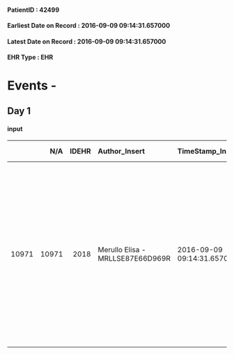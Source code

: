 
#### PatientID : 42499
#### Earliest Date on Record : 2016-09-09 09:14:31.657000
#### Latest Date on Record : 2016-09-09 09:14:31.657000
#### EHR Type : EHR

# Events - 

## Day 1

#### input
|       |    N/A |   IDEHR | Author_Insert                    | TimeStamp_Insert           | EHRType   |   PatientID |   IDDigitalSignDocument | persone_vicine   |   Unnamed: 0_x.1 |   IDANAMNESI_SOCIALE | Patient   | FamigliaAltro   | Paziente_T   | FamigliaAltro_T   |   Non_Rilevabile_x.1 | Note_Non_Rilevabile_x.1   | opt_Problemi   | Note_I                                                                                                                                                                                                         | ds_note_timori                                                                      | chk_contr_sintomi   | opt_paziente_a   | opt_famiglia_a   | opt_adeguatezza   | ds_note_ad                      | opt_paziente_solo   | ds_note_con                                                                                                                                                                                   | opt_presente_assente   | Presenza_minori   | Caregiver_principale   | opt_capacita   | ds_familiari_coinv   | opt_necessario   | opt_presente   | opt_risorse_ec   | opt_paziente_psi   | opt_Ins_vol   | ds_note_prio                                                                                                                                                        | opt_paziente_ad   | opt_caregiver_ad   | opt_esenzione   | opt_inv_civile   |   ds_codice_es | Needs     | Domestic partnership   | Fragility   | opt_disponibilita_f   | opt_indennita_acc   | opt_legge   | opt_famiglia_psi   | opt_disponibilit_paz   |
|------:|-------:|--------:|:---------------------------------|:---------------------------|:----------|------------:|------------------------:|:-----------------|-----------------:|---------------------:|:----------|:----------------|:-------------|:------------------|---------------------:|:--------------------------|:---------------|:---------------------------------------------------------------------------------------------------------------------------------------------------------------------------------------------------------------|:------------------------------------------------------------------------------------|:--------------------|:-----------------|:-----------------|:------------------|:--------------------------------|:--------------------|:----------------------------------------------------------------------------------------------------------------------------------------------------------------------------------------------|:-----------------------|:------------------|:-----------------------|:---------------|:---------------------|:-----------------|:---------------|:-----------------|:-------------------|:--------------|:--------------------------------------------------------------------------------------------------------------------------------------------------------------------|:------------------|:-------------------|:----------------|:-----------------|---------------:|:----------|:-----------------------|:------------|:----------------------|:--------------------|:------------|:-------------------|:-----------------------|
| 10971 |  10971 |    2018 | Merullo Elisa - MRLLSE87E66D969R | 2016-09-09 09:14:31.657000 | EHR       |       42499 |                  487075 | N/A              |             4114 |                 2672 | No#0      | Si#1            | No#0         | Si#1              |                    0 | NR                        | No#0           | Coniuge centrato sulla situazione clinica e molto provato per la terminalit√† della coniuge. La pz sembrerebbe che abbia capito ma il marito mi riferisce che non hanno mai parlato apertamente della malattia | Il coniuge durante il colloquio mi chiede pi√π volte di non far soffrire la moglie. | controllo sintomi#0 | Indefinite#2     | Congruenti#1     | Si#1              | Famiglia presente e molto unita | No#0                | La pz vive con il coniuge. Una figlia di 26 anni che √® sposata e con due bambini (di cui uno con alcuni problemi di salute). Il coniuge ha una propria attivit√† e lavora come assicuratore. | Presente#1             | No#0              | spouse                 | Adeguato#0     | daughter             | Si#1             | No#0           | Adeguate#1       | No#0               | No#0          | Il bisogno espresso √® a livello clinico assistenziale. Spiegato il ricovero in hospice. Il coniuge ha voluto mettere in lista d'attesa solo per il nostro hospice. | Parziale#1        | Totale#2           | Si#1            | No#0             |             48 | Clinici#0 | Coniuge/Convivente#0   | nessuna#0   | Si#1                  | No#0                | No#0        | S√¨#1              | Si#1                   |


